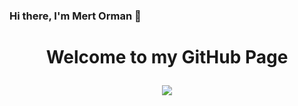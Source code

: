 ### Hi there, I'm Mert Orman 👋
<h1 align="center">
Welcome to my GitHub Page

<p align="center">
  <img src="https://readme-typing-svg.herokuapp.com?font=Kanit&size=25&center=true&width=440&lines=Software+Engineer">
  <p align="center">  


